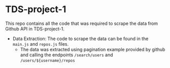 # TDS-project-1
This repo contains all the code that was required to scrape the data from Github API in TDS-project-1. 

- Data Extraction: The code to scrape the data can be found in the `main.js` and `repos.js` files.
    * The data  was extracted using pagination example provided by github and calling the endpoints `/search/users` and `/users/${username}/repos`


